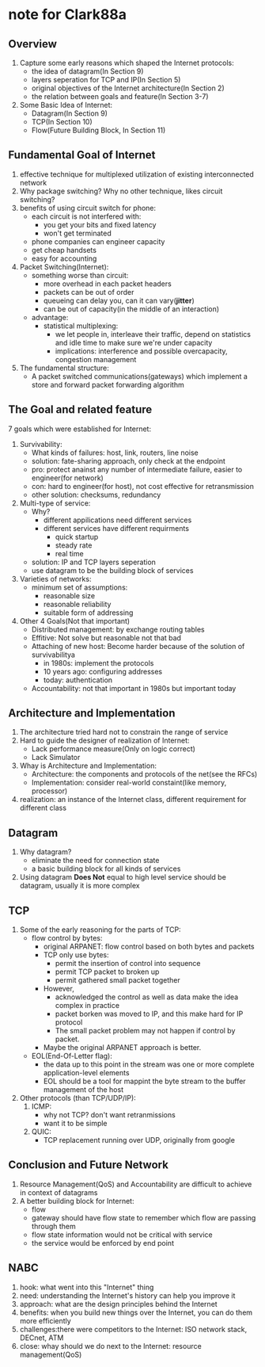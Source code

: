 # note for Clark88a

## Overview
1. Capture some early reasons which shaped the Internet protocols:
	* the idea of datagram(In Section 9)
	* layers seperation for TCP and IP(In Section 5)
	* original objectives of the Internet architecture(In Section 2)
	* the relation between goals and feature(In Section 3-7)
2. Some Basic Idea of Internet:
	* Datagram(In Section 9)
	* TCP(In Section 10)
	* Flow(Future Building Block, In Section 11)

## Fundamental Goal of Internet
1. effective technique for multiplexed utilization of existing interconnected network
2. Why package switching? Why no other technique, likes circuit switching?
3. benefits of using circuit switch for phone:
	* each circuit is not interfered with:
		* you get your bits and fixed latency
		* won't get terminated
	* phone companies can engineer capacity
	* get cheap handsets
	* easy for accounting
4. Packet Switching(Internet):
	* something worse than circuit:
		* more overhead in each packet headers
		* packets can be out of order
		* queueing can delay you, can it can vary(**jitter**)
		* can be out of capacity(in the middle of an interaction)
	* advantage:
		* statistical multiplexing:
			* we let people in, interleave their traffic, depend on statistics and idle time to make sure we're under capacity
			* implications: interference and possible overcapacity, congestion management
5. The fundamental structure:
	* A packet switched communications(gateways) which implement a store and forward packet forwarding algorithm

## The Goal and related feature
7 goals which were established for Internet:
1. Survivability: 
	* What kinds of failures: host, link, routers, line noise
	* solution: fate-sharing approach, only check at the endpoint
	* pro: protect anainst any number of intermediate failure, easier to engineer(for network)
	* con: hard to engineer(for host), not cost effective for retransmission
	* other solution: checksums, redundancy
2. Multi-type of service:
	* Why?
		* different appilications need different services
		* different services have different requirments
			* quick startup
			* steady rate
			* real time
	* solution: IP and TCP layers seperation
	* use datagram to be the building block of services
3. Varieties of networks:
	* minimum set of assumptions:
		* reasonable size
		* reasonable reliability
		* suitable form of addressing
4. Other 4 Goals(Not that important)
	* Distributed management: by exchange routing tables
	* Effitive: Not solve but reasonable not that bad
	* Attaching of new host: Become harder because of the solution of survivabilitya
		* in 1980s: implement the protocols
		* 10 years ago: configuring addresses
		* today: authentication
	* Accountability: not that important in 1980s but important today

## Architecture and Implementation
1. The architecture tried hard not to constrain the range of service
2. Hard to guide the designer of realization of Internet:
	* Lack performance measure(Only on logic correct)
	* Lack Simulator
3. Whay is Architecture and Implementation:
	* Architecture: the components and protocols of the net(see the RFCs)
	* Implementation: consider real-world constaint(like memory, processor)
4. realization: an instance of the Internet class, different requirement for different class

## Datagram
1. Why datagram?
	* eliminate the need for connection state
	* a basic building block for all kinds of services
2. Using datagram **Does Not** equal to high level service should be datagram, usually it is more complex

## TCP
1. Some of the early reasoning for the parts of TCP:
	* flow control by bytes:
		* original ARPANET: flow control based on both bytes and packets
		* TCP only use bytes:
			* permit the insertion of control into sequence
			* permit TCP packet to broken up
			* permit gathered small packet together
		* However,
			* acknowledged the control as well as data make the idea complex in practice
			* packet borken was moved to IP, and this make hard for IP protocol
			* The small packet problem may not happen if control by packet.
		* Maybe the original ARPANET approach is better.
	* EOL(End-Of-Letter flag):
		* the data up to this point in the stream was one or more complete application-level elements
		* EOL should be a tool for mappint the byte stream to the buffer management of the host
2. Other protocols (than TCP/UDP/IP):
	1. ICMP:
		* why not TCP?  don't want retranmissions
		* want it to be simple
	2. QUIC:
		* TCP replacement running over UDP, originally from google

## Conclusion and Future Network
1. Resource Management(QoS) and Accountability are difficult to achieve in context of datagrams
2. A better building block for Internet:
	* flow
	* gateway should have flow state to remember which flow are passing through them
	* flow state information would not be critical with service
	* the service would be enforced by end point

## NABC
1. hook: what went into this "Internet" thing
2. need: understanding the Internet's history can help you improve it
3. approach: what are the design principles behind the Internet
4. benefits: when you build new things over the Internet, you can do them more efficiently
5. challenges:there were competitors to the Internet: ISO network stack, DECnet, ATM
6. close: whay should we do next to the Internet: resource management(QoS)
